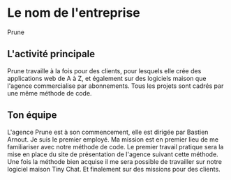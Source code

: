 # Le nom de l'entreprise

Prune

## L'activité principale

Prune travaille à la fois pour des clients, pour lesquels elle crée des applications web de A à Z, et également sur des logiciels maison que l'agence commercialise par abonnements. Tous les projets sont cadrés par une même méthode de code.

## Ton équipe

L'agence Prune est à son commencement, elle est dirigée par Bastien Arnout. Je suis le premier employé.
Ma mission est en premier lieu de me familiariser avec notre méthode de code. Le premier travail pratique sera la mise en place du site de présentation de l'agence suivant cette méthode. Une fois la méthode bien acquise il me sera possible de travailler sur notre logiciel maison Tiny Chat. Et finalement sur des missions pour des clients.
